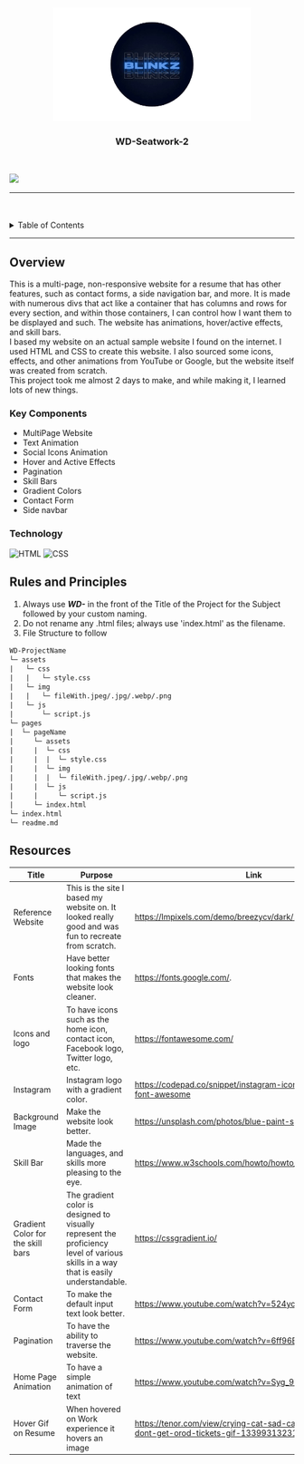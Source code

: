 <a name="readme-top">

<br/>

<br />
<div align="center">
  <a href="https://github.com/notblinkzzz/">
  <!-- TODO: If you want to add logo or banner you can add it here -->
    <img src="./assets/img/Untitled__2_-removebg-preview.png" width="350" height="200">
  </a>
<!-- TODO: Change Title to the name of the title of your Project -->
  <h3 align="center">WD-Seatwork-2</h3>
</div>
<!-- TODO: Make a short description -->
<div align="center">
 <!-- Short Description. (Optional)-->
</div>

<br />

![](https://visit-counter.vercel.app/counter.png?page=notblinkzzz/WD-Seatwork-2-TX03)

---

<br />
<br />

<!-- TODO: If you want to add more layers for your readme -->
<details>
  <summary>Table of Contents</summary>
  <ol>
    <li>
      <a href="#overview">Overview</a>
      <ol>
        <li>
          <a href="#key-components">Key Components</a>
        </li>
        <li>
          <a href="#technology">Technology</a>
        </li>
      </ol>
    </li>
    <li>
      <a href="#rules-and-principles">Rules and Principles</a>
    </li>
    <li>
      <a href="#resources">Resources</a>
    </li>
  </ol>
</details>

---

## Overview

<!-- TODO: To be changed -->
<!-- The following are just sample -->
This is a multi-page, non-responsive website for a resume that has other features, such as contact forms, a side navigation bar, and more. It is made with numerous divs that act like a container that has columns and rows for every section, and within those containers, I can control how I want them to be displayed and such. The website has animations, hover/active effects, and skill bars.<br>
I based my website on an actual sample website I found on the internet. I used HTML and CSS to create this website. I also sourced some icons, effects, and other animations from YouTube or Google, but the website itself was created from scratch.<br>
This project took me almost 2 days to make, and while making it, I learned lots of new things.
<!-- Guiding Question:
- What is the project
- Whats the purpose
- What are key components
- What technology used and how it is used -->

### Key Components
- MultiPage Website
- Text Animation
- Social Icons Animation
- Hover and Active Effects
- Pagination
- Skill Bars
- Gradient Colors
- Contact Form
- Side navbar

### Technology
![HTML](https://img.shields.io/badge/HTML-E34F26?style=for-the-badge&logo=html5&logoColor=white)
![CSS](https://img.shields.io/badge/CSS-1572B6?style=for-the-badge&logo=css3&logoColor=white)

## Rules and Principles
1. Always use ***WD-*** in the front of the Title of the Project for the Subject followed by your custom naming.
2. Do not rename any .html files; always use 'index.html' as the filename.
3. File Structure to follow

```
WD-ProjectName
└─ assets
|   └─ css
|   |   └─ style.css
|   └─ img
|   |   └─ fileWith.jpeg/.jpg/.webp/.png
|   └─ js
|       └─ script.js
└─ pages
|  └─ pageName
|     └─ assets
|     |  └─ css
|     |  |  └─ style.css
|     |  └─ img
|     |  |  └─ fileWith.jpeg/.jpg/.webp/.png
|     |  └─ js
|     |     └─ script.js
|     └─ index.html
└─ index.html
└─ readme.md
```

## Resources

<!-- TODO: Add References -->
| Title | Purpose | Link |
|-|-|-|
| Reference Website | This is the site I based my website on. It looked really good and was fun to recreate from scratch. | https://lmpixels.com/demo/breezycv/dark/1/index.html#resume |
| Fonts | Have better looking fonts that makes the website look cleaner. | https://fonts.google.com/.
| Icons and logo | To have icons such as the home icon, contact icon, Facebook logo, Twitter logo, etc. | https://fontawesome.com/ |
| Instagram | Instagram logo with a gradient color. | https://codepad.co/snippet/instagram-icon-gradient-with-font-awesome |
| Background Image | Make the website look better. | https://unsplash.com/photos/blue-paint-splash-Lki74Jj7H-U |
| Skill Bar | Made the languages, and skills more pleasing to the eye. | https://www.w3schools.com/howto/howto_css_skill_bar.asp |
| Gradient Color for the skill bars | The gradient color is designed to visually represent the proficiency level of various skills in a way that is easily understandable. | https://cssgradient.io/ |
| Contact Form | To make the default input text look better. | https://www.youtube.com/watch?v=524ycUqs3f0&t=804s |
| Pagination | To have the ability to traverse the website. | https://www.youtube.com/watch?v=6ff96BkWqmg&t=196s |
| Home Page Animation | To have a simple animation of text | https://www.youtube.com/watch?v=Syg_9iB1vco |
| Hover Gif on Resume | When hovered on Work experience it hovers an image | https://tenor.com/view/crying-cat-sad-cat-me-when-i-dont-get-orod-tickets-gif-13399313231964052110 |

